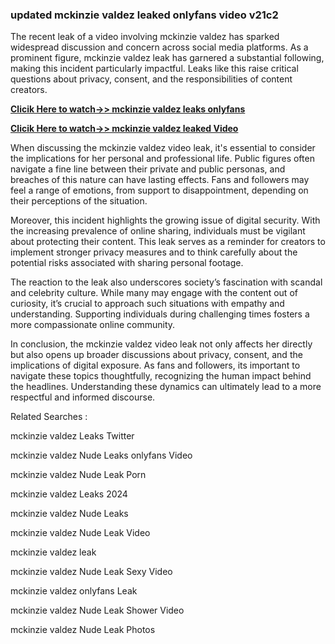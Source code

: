 ### updated mckinzie valdez leaked onlyfans video v21c2

The recent leak of a video involving mckinzie valdez has sparked widespread discussion and concern across social media platforms. As a prominent figure, mckinzie valdez leak has garnered a substantial following, making this incident particularly impactful. Leaks like this raise critical questions about privacy, consent, and the responsibilities of content creators.


**[Clicik Here to watch->> mckinzie valdez leaks onlyfans ](http://xxxvd.top)**

**[Clicik Here to watch->> mckinzie valdez leaked Video](http://xxxvd.top)**


When discussing the mckinzie valdez video leak, it's essential to consider the implications for her personal and professional life. Public figures often navigate a fine line between their private and public personas, and breaches of this nature can have lasting effects. Fans and followers may feel a range of emotions, from support to disappointment, depending on their perceptions of the situation.

Moreover, this incident highlights the growing issue of digital security. With the increasing prevalence of online sharing, individuals must be vigilant about protecting their content. This leak serves as a reminder for creators to implement stronger privacy measures and to think carefully about the potential risks associated with sharing personal footage.

The reaction to the leak also underscores society’s fascination with scandal and celebrity culture. While many may engage with the content out of curiosity, it’s crucial to approach such situations with empathy and understanding. Supporting individuals during challenging times fosters a more compassionate online community.

In conclusion, the mckinzie valdez video leak not only affects her directly but also opens up broader discussions about privacy, consent, and the implications of digital exposure. As fans and followers, its important to navigate these topics thoughtfully, recognizing the human impact behind the headlines. Understanding these dynamics can ultimately lead to a more respectful and informed discourse.


Related Searches :

mckinzie valdez Leaks Twitter

mckinzie valdez Nude Leaks onlyfans Video

mckinzie valdez Nude Leak Porn

mckinzie valdez Leaks 2024

mckinzie valdez Nude Leaks

mckinzie valdez Nude Leak  Video

 mckinzie valdez leak  

mckinzie valdez Nude Leak Sexy Video

mckinzie valdez onlyfans Leak 

mckinzie valdez Nude Leak Shower Video

mckinzie valdez Nude Leak Photos

